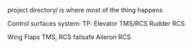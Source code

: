 project directory/ is where most of the thing happens

Control surfaces system:
TP:
  Elevator TMS/RCS
  Rudder RCS
  
Wing
  Flaps TMS, RCS failsafe
  Aileron RCS

